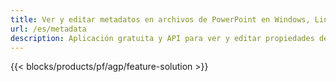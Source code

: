 ```yaml
---
title: Ver y editar metadatos en archivos de PowerPoint en Windows, Linux y macOS
url: /es/metadata
description: Aplicación gratuita y API para ver y editar propiedades de documentos PPT y PPTX
---
```


{{< blocks/products/pf/agp/feature-solution >}} 

